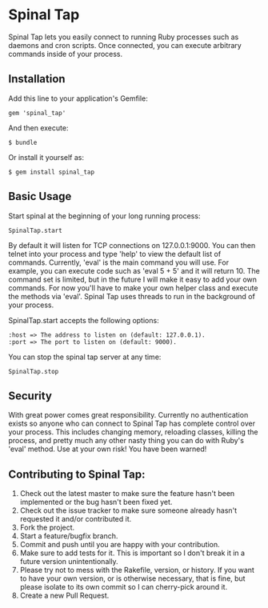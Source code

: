 # Spinal Tap

Spinal Tap lets you easily connect to running Ruby processes such as daemons and cron scripts.
Once connected, you can execute arbitrary commands inside of your process.

## Installation

Add this line to your application's Gemfile:

    gem 'spinal_tap'

And then execute:

    $ bundle

Or install it yourself as:

    $ gem install spinal_tap

## Basic Usage

Start spinal at the beginning of your long running process:

    SpinalTap.start

By default it will listen for TCP connections on 127.0.0.1:9000.
You can then telnet into your process and type 'help' to view the default list of commands.
Currently, 'eval' is the main command you will use.
For example, you can execute code such as 'eval 5 + 5' and it will return 10.
The command set is limited, but in the future I will make it easy to add your own commands.
For now you'll have to make your own helper class and execute the methods via 'eval'.
Spinal Tap uses threads to run in the background of your process.

SpinalTap.start accepts the following options:

    :host => The address to listen on (default: 127.0.0.1).
    :port => The port to listen on (default: 9000).

You can stop the spinal tap server at any time:

    SpinalTap.stop

## Security

With great power comes great responsibility.
Currently no authentication exists so anyone who can connect to Spinal Tap has complete control over your process.
This includes changing memory, reloading classes, killing the process, and pretty much any other nasty thing you can do with Ruby's 'eval' method.
Use at your own risk!  You have been warned!

## Contributing to Spinal Tap:

1. Check out the latest master to make sure the feature hasn't been implemented or the bug hasn't been fixed yet.
2. Check out the issue tracker to make sure someone already hasn't requested it and/or contributed it.
3. Fork the project.
4. Start a feature/bugfix branch.
5. Commit and push until you are happy with your contribution.
6. Make sure to add tests for it. This is important so I don't break it in a future version unintentionally.
7. Please try not to mess with the Rakefile, version, or history. If you want to have your own version, or is otherwise necessary, that is fine, but please isolate to its own commit so I can cherry-pick around it.
8. Create a new Pull Request.

